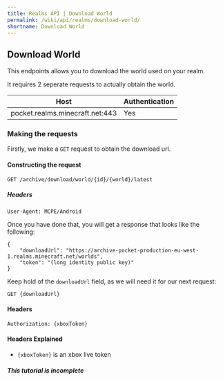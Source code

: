 ```yaml
---
title: Realms API | Download World
permalink: /wiki/api/realms/download-world/
shortname: Download World
---
```

## Download World
This endpoints allows you to download the world used on your realm.

It requires 2 seperate requests to actually obtain the world.

|Host|Authentication|
|----|--------------|
|pocket.realms.minecraft.net:443|Yes|

### Making the requests
Firstly, we make a `GET` request to obtain the download url.

#### Constructing the request

```
GET /archive/download/world/{id}/{world}/latest
```

##### Headers
```
User-Agent: MCPE/Android
```
  
Once you have done that, you will get a response that looks like the following:

```
{
    "downloadUrl": "https://archive-pocket-production-eu-west-1.realms.minecraft.net/worlds",
    "token": "(long identity public key)"
}
```

Keep hold of the `downloadUrl` field, as we will need it for our next request:

```
GET {downloadUrl}
```

#### Headers
```
Authorization: {xboxToken}
```

#### Headers Explained
* `{xboxToken}` is an xbox live token
  
  
##### This tutorial is incomplete
